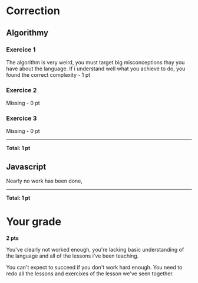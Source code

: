 # Correction

## Algorithmy

### Exercice 1
The algorithm is very weird, you must target big misconceptions thay you have about the language.
If i understand well what you achieve to do, you found the correct complexity - 1 pt

### Exercice 2
Missing - 0 pt

### Exercice 3
Missing - 0 pt

----

**Total: 1 pt**


## Javascript
Nearly no work has been done,

----


**Total: 1 pt**


# Your grade
**2 pts**

You've clearly not worked enough, you're lacking basic understanding of the language and all of the lessons i've been teaching.

You can't expect to succeed if you don't work hard enough. You need to redo all the lessons and exercixes of the lesson we've seen together.